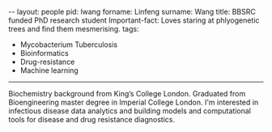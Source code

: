 --
layout: people
pid: lwang
forname: Linfeng
surname: Wang
title: BBSRC funded PhD research student
Important-fact: Loves staring at phlyogenetic trees and find them mesmerising. 
tags: 
  - Mycobacterium Tuberculosis 
  - Bioinformatics 
  - Drug-resistance 
  - Machine learning
---
Biochemistry background from King’s College London. Graduated from Bioengineering master degree in Imperial College London. 
I'm interested in infectious disease data analytics and building models and computational tools for disease and drug resistance diagnostics.